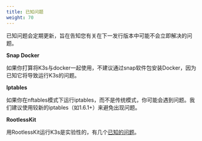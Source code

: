 ```yaml
---
title: 已知问题
weight: 70
---
```

已知问题会定期更新，旨在告知您有关在下一发行版本中可能不会立即解决的问题。

**Snap Docker**

如果你打算将K3s与docker一起使用，不建议通过snap软件包安装Docker，因为已知它将导致运行K3s的问题。

**Iptables**

如果你在nftables模式下运行iptables，而不是传统模式，你可能会遇到问题。我们建议使用较新的iptables（如1.6.1+）来避免出现问题。

**RootlessKit**

用RootlessKit运行K3s是实验性的，有几个[已知的问题](/docs/k3s/advanced/_index#rootlesskit的已知问题)。
